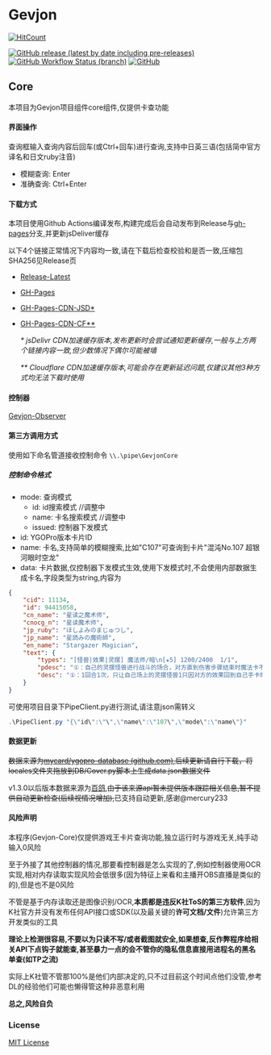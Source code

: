 # Gevjon
[![HitCount](https://hits.dwyl.com/RyoLee/Gevjon.svg?style=flat-square)](https://github.com/RyoLee/Gevjon) <!-- (http://hits.dwyl.com/RyoLee/Gevjon) -->
<!-- [![GitHub all releases](https://img.shields.io/github/downloads/RyoLee/Gevjon/total?logo=Github&style=flat-square)](https://github.com/RyoLee/Gevjon/releases/latest) -->
[![GitHub release (latest by date including pre-releases)](https://img.shields.io/github/v/release/RyoLee/Gevjon?include_prereleases&style=flat-square#?sort=date)](https://github.com/RyoLee/Gevjon/releases/latest)
[![GitHub Workflow Status (branch)](https://img.shields.io/github/workflow/status/RyoLee/Gevjon/Deploy/master?label=CI&style=flat-square)](https://github.com/RyoLee/Gevjon/actions/workflows/deploy.yml)
[![GitHub](https://img.shields.io/github/license/RyoLee/Gevjon?style=flat-square)](https://github.com/RyoLee/Gevjon/blob/master/LICENSE)

## Core

本项目为Gevjon项目组件core组件,仅提供卡查功能

#### 界面操作

查询框输入查询内容后回车(或Ctrl+回车)进行查询,支持中日英三语(包括简中官方译名和日文ruby注音)

- 模糊查询: Enter
- 准确查询: Ctrl+Enter

#### 下载方式

本项目使用Github Actions编译发布,构建完成后会自动发布到Release与[gh-pages](https://github.com/RyoLee/Gevjon/tree/gh-pages)分支,并更新jsDeliver缓存

以下4个链接正常情况下内容均一致,请在下载后检查校验和是否一致,压缩包SHA256见Release页

- [Release-Latest](https://github.com/RyoLee/Gevjon/releases/latest)

- [GH-Pages](https://github.com/RyoLee/Gevjon/raw/gh-pages/Gevjon.7z)

- [GH-Pages-CDN-JSD*](https://cdn.jsdelivr.net/gh/RyoLee/Gevjon@gh-pages/Gevjon.7z)

- [GH-Pages-CDN-CF**](https://raw.githubusercontents.com/RyoLee/Gevjon/gh-pages/Gevjon.7z)
    
    *\* jsDelivr CDN加速缓存版本,发布更新时会尝试通知更新缓存,一般与上方两个链接内容一致,但少数情况下偶尔可能被墙*

    *\*\* Cloudflare CDN加速缓存版本,可能会存在更新延迟问题,仅建议其他3种方式均无法下载时使用*

#### 控制器

[Gevjon-Observer](https://github.com/RyoLee/Gevjon-Observer)

#### 第三方调用方式

使用如下命名管道接收控制命令
```\\.\pipe\GevjonCore```

##### 控制命令格式

- mode: 查询模式
  - id: id搜索模式  //调整中
  - name: 卡名搜索模式 //调整中
  - issued: 控制器下发模式
- id: YGOPro版本卡片ID
- name: 卡名,支持简单的模糊搜索,比如"C107"可查询到卡片"混沌No.107 超银河眼时空龙"
- data: 卡片数据,仅控制器下发模式生效,使用下发模式时,不会使用内部数据生成卡名,字段类型为string,内容为
```json
{
	"cid": 11134,
	"id": 94415058,
	"cn_name": "星读之魔术师",
	"cnocg_n": "星读魔术师",
	"jp_ruby": "ほしよみのまじゅつし",
	"jp_name": "星読みの魔術師",
	"en_name": "Stargazer Magician",
	"text": {
		"types": "[怪兽|效果|灵摆] 魔法师/暗\n[★5] 1200/2400  1/1",
		"pdesc": "①：自己的灵摆怪兽进行战斗的场合，对方直到伤害步骤结束时魔法卡不能发动。\n②：另一边的自己的灵摆区域没有「魔术师」卡或者「异色眼」卡存在的场合，这张卡的灵摆刻度变成4。",
		"desc": "①：1回合1次，只让自己场上的灵摆怪兽1只因对方的效果回到自己手卡时才能发动。那1只同名怪兽从手卡特殊召唤。"
	}
}
```

可使用项目目录下PipeClient.py进行测试,请注意json需转义

```powershell
.\PipeClient.py "{\"id\":\"\",\"name\":\"107\",\"mode\":\"name\"}"
```

#### 数据更新

~~数据来源为[mycard/ygopro-database (github.com)](https://github.com/mycard/ygopro-database),后续更新请自行下载，将locales文件夹拖放到DB/Cover.py脚本上生成data.json数据文件~~

v1.3.0以后版本数据来源为[百鸽](https://ygocdb.com/),~~由于该来源api暂未提供版本跟踪相关信息,暂不提供自动更新检查(后续视情况增加),~~已支持自动更新,感谢@mercury233 

#### 风险声明

本程序(Gevjon-Core)仅提供游戏王卡片查询功能,独立运行时与游戏无关,纯手动输入0风险

至于外接了其他控制器的情况,那要看控制器是怎么实现的了,例如控制器使用OCR实现,相对内存读取实现风险会低很多(因为特征上来看和主播开OBS直播是类似的的),但是也不是0风险

不管是基于内存读取还是图像识别/OCR,**本质都是违反K社ToS的第三方软件**,因为K社官方并没有发布任何API接口或SDK(以及最关键的**许可文档/文件**)允许第三方开发类似的工具

**理论上检测很容易,不要以为只读不写/或者截图就安全,如果想查,反作弊程序给相关API下点钩子就能查,甚至暴力一点的会不管你的隐私信息直接用进程名的黑名单查(如TP之流)**

实际上K社管不管那100%是他们内部决定的,只不过目前这个时间点他们没管,参考DL的经验他们可能也懒得管这种非恶意利用

**总之,风险自负**

### License

[MIT License](https://github.com/RyoLee/Gevjon/blob/master/LICENSE)
